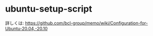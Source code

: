 # ubuntu-setup-script
詳しくは: https://github.com/bcl-group/memo/wiki/Configuration-for-Ubuntu-20.04,-20.10